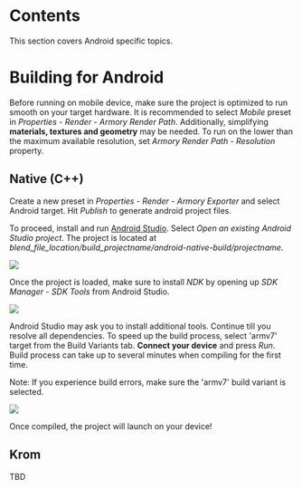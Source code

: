 # Contents

This section covers Android specific topics.

# Building for Android

Before running on mobile device, make sure the project is optimized to run smooth on your target hardware. It is recommended to select *Mobile* preset in  *Properties - Render - Armory Render Path*. Additionally, simplifying **materials, textures and geometry** may be needed. To run on the lower than the maximum available resolution, set *Armory Render Path - Resolution* property.

## Native (C++)

Create a new preset in *Properties - Render - Armory Exporter* and select Android target. Hit *Publish* to generate android project files.

To proceed, install and run [Android Studio](https://developer.android.com/studio/index.html). Select *Open an existing Android Studio project*. The project is located at *blend_file_location/build_projectname/android-native-build/projectname*.

![](img/android/2.jpg)

Once the project is loaded, make sure to install *NDK* by opening up *SDK Manager - SDK Tools* from Android Studio.

![](img/android/3.jpg)

Android Studio may ask you to install additional tools. Continue till you resolve all dependencies. To speed up the build process, select 'armv7' target from the Build Variants tab. **Connect your device** and press *Run*. Build process can take up to several minutes when compiling for the first time.

Note: If you experience build errors, make sure the 'armv7' build variant is selected.

![](img/android/4.jpg)

Once compiled, the project will launch on your device!

## Krom

TBD

